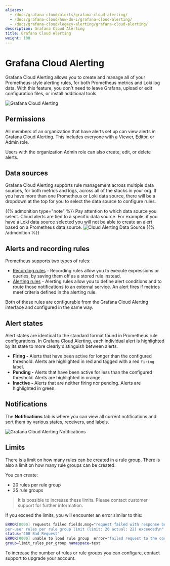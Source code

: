 ```yaml
---
aliases:
  - /docs/grafana-cloud/alerts/grafana-cloud-alerting/
  - /docs/grafana-cloud/how-do-i/grafana-cloud-alerting/
  - /docs/grafana-cloud/legacy-alerting/grafana-cloud-alerting/
description: Grafana Cloud Alerting
title: Grafana Cloud Alerting
weight: 100
---
```


# Grafana Cloud Alerting

Grafana Cloud Alerting allows you to create and manage all of your Prometheus-style alerting rules, for both Prometheus metrics and Loki log data. With this feature, you don't need to leave Grafana, upload or edit configuration files, or install additional tools.

![Grafana Cloud Alerting](/static/img/docs/grafana-cloud/grafana-cloud-alerting.png)

## Permissions

All members of an organization that have alerts set up can view alerts in Grafana Cloud Alerting. This includes everyone with a Viewer, Editor, or Admin role.

Users with the organization Admin role can also create, edit, or delete alerts.

## Data sources

Grafana Cloud Alerting supports rule management across multiple data sources, for both metrics and logs, across all of the stacks in your org. If you have more than one Prometheus or Loki data source, there will be a dropdown at the top for you to select the data source to configure rules.

{{% admonition type="note" %}}
Pay attention to which data source you select. Cloud alerts are tied to a specific data source. For example, if you have a Loki data source selected you will not be able to create an alert based on a Prometheus data source.
![Cloud Alerting Data Source](/static/img/docs/grafana-cloud/grafana-cloud-alerting-data-source.png)
{{% /admonition %}}

## Alerts and recording rules

Prometheus supports two types of rules:

- [Recording rules](https://prometheus.io/docs/prometheus/latest/configuration/recording_rules/) - Recording rules allow you to execute expressions or queries, by saving them off as a stored rule instead.
- [Alerting rules](https://prometheus.io/docs/prometheus/latest/configuration/alerting_rules/) - Alerting rules allow you to define alert conditions and to route those notifications to an external service. An alert fires if metrics meet criteria defined in the alerting rule.

Both of these rules are configurable from the Grafana Cloud Alerting interface and configured in the same way.

## Alert states

Alert states are identical to the standard format found in Prometheus rule configurations. In Grafana Cloud Alerting, each individual alert is highlighted by its state to more clearly distinguish between alerts.

- **Firing -** Alerts that have been active for longer than the configured threshold. Alerts are highlighted in red and tagged with a red `firing` label.
- **Pending -** Alerts that have been active for less than the configured threshold. Alerts are highlighted in orange.
- **Inactive -** Alerts that are neither firing nor pending. Alerts are highlighted in green.

## Notifications

The **Notifications** tab is where you can view all current notifications and sort them by various states, receivers, and labels.

![Grafana Cloud Alerting Notifications](/static/img/docs/grafana-cloud/grafana-cloud-alerting-notifications.png)

## Limits

There is a limit on how many rules can be created in a rule group. There is also a limit on how many rule groups can be created.

You can create:

- 20 rules per rule group
- 35 rule groups

> It is possible to increase these limits. Please contact customer support for further information.

If you exceed the limits, you will encounter an error similar to this:

```bash
ERROR[0000] requests failed fields.msg="request failed with response body
per-user rules per rule group limit (limit: 20 actual: 22) exceeded\n"
status="400 Bad Request"
ERROR[0000] unable to load rule group  error="failed request to the cortex api"
group=limit_rules_per_group namespace=test
```

To increase the number of rules or rule groups you can configure, contact support to upgrade your account.
